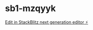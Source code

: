 # sb1-mzqyyk

[Edit in StackBlitz next generation editor ⚡️](https://stackblitz.com/~/github.com/limstevenlee/sb1-mzqyyk)